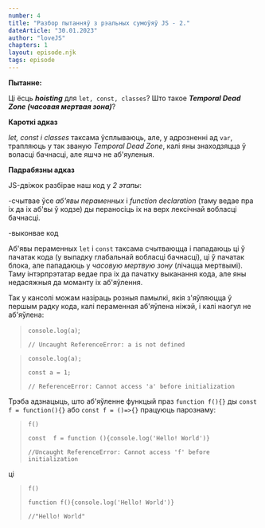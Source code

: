 ```yaml
---
number: 4
title: "Разбор пытанняў з рэальных сумоўяў JS - 2."
dateArticle: "30.01.2023"
author: "loveJS"
chapters: 1
layout: episode.njk
tags: episode
---
```


**Пытанне:**

Ці ёсць **_hoisting_** для `let, const, classes`? Што такое **_Temporal Dead Zone (часовая мертвая зона)_**?

**Кароткі адказ**

_let, const і classes_ таксама ўсплываюць, але, у адрозненні ад `var`, трапляюць у так званую _Temporal Dead Zone_, калі яны знаходзяцца ў воласці бачнасці, але яшчэ не аб'яуленыя.

**Падрабязны адказ**

JS-двіжок разбірае наш код у _2 этапы_:

-счытвае ўсе _аб'явы пераменных_ і _function declaration_ (таму ведае пра іх да іх аб'вы ў кодзе) ды пераносіць іх на верх лексічнай вобласці бачнасці.

-выконвае код

Аб'явы пераменных `let` і `const` таксама счытваюцца і пападаюць ці ў пачатак кода (у выпадку глабальнай вобласці бачнасці), ці ў пачатак блока, але пападаюць у _часовую мертвую зону_ (лічацца мертвымі). Таму інтэрпрэтатар ведае пра іх да пачатку выканання кода, але яны недасяжныя да моманту іх аб'яўлення.

Так у кансолі можам назіраць розныя памылкі, якія з'яўляюцца ў першым радку кода, калі пераменная аб'яўлена ніжэй, і калі наогул не аб'яўлена:

> `console.log(a)`;
>
> `// Uncaught ReferenceError: a is not defined`

> `console.log(a);`
>
> `const a = 1;`
>
> `// ReferenceError: Cannot access 'a' before initialization`

Трэба адзнацыць, што аб'яўленне функцый праз `function f(){}` ды `const f = function(){}` або `const f = ()=>{}` працуюць парознаму:

> `f()`
>
> `const  f = function (){console.log('Hello! World')}`
>
> `//Uncaught ReferenceError: Cannot access 'f' before initialization`

ці

> `f()`
>
> `function f(){console.log('Hello! World')}`
>
> `//"Hello! World"`

